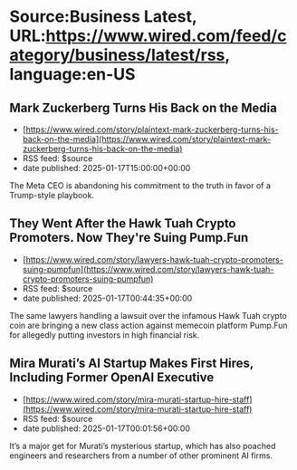 # Source:Business Latest, URL:https://www.wired.com/feed/category/business/latest/rss, language:en-US

## Mark Zuckerberg Turns His Back on the Media
 - [https://www.wired.com/story/plaintext-mark-zuckerberg-turns-his-back-on-the-media](https://www.wired.com/story/plaintext-mark-zuckerberg-turns-his-back-on-the-media)
 - RSS feed: $source
 - date published: 2025-01-17T15:00:00+00:00

The Meta CEO is abandoning his commitment to the truth in favor of a Trump-style playbook.

## They Went After the Hawk Tuah Crypto Promoters. Now They're Suing Pump.Fun
 - [https://www.wired.com/story/lawyers-hawk-tuah-crypto-promoters-suing-pumpfun](https://www.wired.com/story/lawyers-hawk-tuah-crypto-promoters-suing-pumpfun)
 - RSS feed: $source
 - date published: 2025-01-17T00:44:35+00:00

The same lawyers handling a lawsuit over the infamous Hawk Tuah crypto coin are bringing a new class action against memecoin platform Pump.Fun for allegedly putting investors in high financial risk.

## Mira Murati’s AI Startup Makes First Hires, Including Former OpenAI Executive
 - [https://www.wired.com/story/mira-murati-startup-hire-staff](https://www.wired.com/story/mira-murati-startup-hire-staff)
 - RSS feed: $source
 - date published: 2025-01-17T00:01:56+00:00

It’s a major get for Murati’s mysterious startup, which has also poached engineers and researchers from a number of other prominent AI firms.

